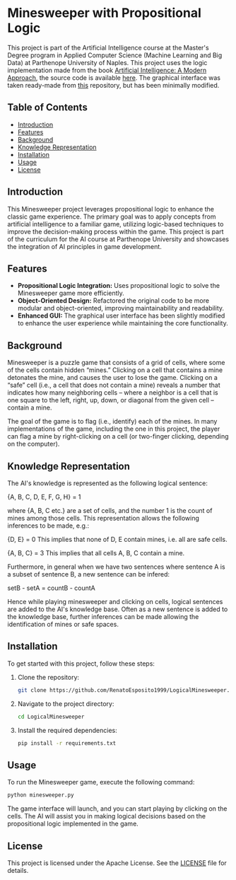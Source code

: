# Minesweeper with Propositional Logic

This project is part of the Artificial Intelligence course at the Master's Degree program in Applied Computer Science (Machine Learning and Big Data) at Parthenope University of Naples. This project uses the logic implementation made from the book [Artificial Intelligence: A Modern Approach](https://aima.cs.berkeley.edu/), the source code is available [here](https://github.com/aimacode/aima-python).
The graphical interface was taken ready-made from [this](https://cdn.cs50.net/ai/2020/spring/projects/1/minesweeper.zip) repository, but has been minimally modified.


## Table of Contents
- [Introduction](#introduction)
- [Features](#features)
- [Background](#background)
- [Knowledge Representation](#Knowledge-Representation)
- [Installation](#installation)
- [Usage](#usage)
- [License](#license)

## Introduction

This Minesweeper project leverages propositional logic to enhance the classic game experience. The primary goal was to apply concepts from artificial intelligence to a familiar game, utilizing logic-based techniques to improve the decision-making process within the game. This project is part of the curriculum for the AI course at Parthenope University and showcases the integration of AI principles in game development.

## Features

- **Propositional Logic Integration:** Uses propositional logic to solve the Minesweeper game more efficiently.
- **Object-Oriented Design:** Refactored the original code to be more modular and object-oriented, improving maintainability and readability.
- **Enhanced GUI:** The graphical user interface has been slightly modified to enhance the user experience while maintaining the core functionality.

## Background
Minesweeper is a puzzle game that consists of a grid of cells, where some of the cells contain hidden “mines.” Clicking on a cell that contains a mine detonates the mine, and causes the user to lose the game. Clicking on a “safe” cell (i.e., a cell that does not contain a mine) reveals a number that indicates how many neighboring cells – where a neighbor is a cell that is one square to the left, right, up, down, or diagonal from the given cell – contain a mine.

The goal of the game is to flag (i.e., identify) each of the mines. In many implementations of the game, including the one in this project, the player can flag a mine by right-clicking on a cell (or two-finger clicking, depending on the computer).
## Knowledge Representation
The AI's knowledge is represented as the following logical sentence:

{A, B, C, D, E, F, G, H} = 1

where {A, B, C etc.} are a set of cells, and the number 1 is the count of mines among those cells. This representation allows the following inferences to be made, e.g.:

{D, E} = 0 This implies that none of D, E contain mines, i.e. all are safe cells.

{A, B, C} = 3 This implies that all cells A, B, C contain a mine.

Furthermore, in general when we have two sentences where sentence A is a subset of sentence B, a new sentence can be infered:

setB - setA = countB - countA

Hence while playing minesweeper and clicking on cells, logical sentences are added to the AI's knowledge base. Often as a new sentence is added to the knowledge base, further inferences can be made allowing the identification of mines or safe spaces.
## Installation

To get started with this project, follow these steps:

1. Clone the repository:
   ```bash
   git clone https://github.com/RenatoEsposito1999/LogicalMinesweeper.git
2. Navigate to the project directory:
   ```bash
   cd LogicalMinesweeper
4. Install the required dependencies:
   ```bash
   pip install -r requirements.txt
## Usage
To run the Minesweeper game, execute the following command:
```bash
python minesweeper.py
```
The game interface will launch, and you can start playing by clicking on the cells. The AI will assist you in making logical decisions based on the propositional logic implemented in the game.

## License
This project is licensed under the   Apache License. See the [LICENSE](https://github.com/RenatoEsposito1999/LogicalMinesweeper/blob/main/LICENSE) file for details.

